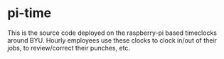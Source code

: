 # pi-time

This is the source code deployed on the raspberry-pi based timeclocks around BYU. Hourly employees use these clocks to clock in/out of their jobs, to review/correct their punches, etc.
